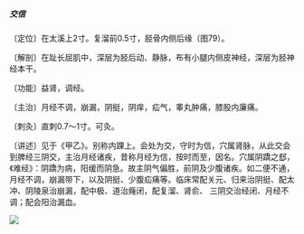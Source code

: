 ##### 交信

〔定位〕在太溪上2寸。复溜前0.5寸，胫骨内侧后缘（图79）。

〔解剖〕在趾长屈肌中，深层为胫后动、静脉，布有小腿内侧皮神经，深层为胫神经本干。

〔功能〕益肾，调经。

〔主治〕月经不调，崩漏，阴挺，阴痒，疝气，睾丸肿痛，膝股内廉痛。

〔刺灸〕直刺0.7〜1寸。可灸。

〔讲述〕见于《甲乙》。别称内踝上。会处为交，守时为信，穴属肾脉，从此交会到脾经三阴交，主治月经诸疾，昔称月经为信，按时而至，因名。穴属阴蹻之郄，《难经》：阴蹻为病，阳缓而阴急。故主阴气偏胜，前阴及少腹诸疾。如二便不通，月经不调，崩漏带下，以及阴挺、少腹疝痛等。临床常配关元、归来治阴挺、配太冲、阴陵泉治崩漏，配中极、道治癃闭，配复溜、肾俞、 三阴交治经闭、月经不调；配会阳治漏血。

![](img/图79.jpg)
